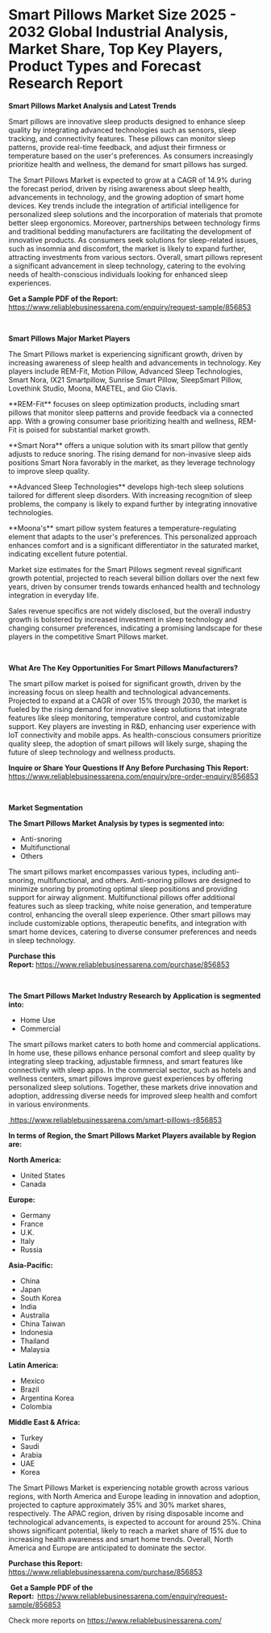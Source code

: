 <p><h1>Smart Pillows Market Size 2025 - 2032 Global Industrial Analysis, Market Share, Top Key Players, Product Types and Forecast Research Report</h1></p><p><strong>Smart Pillows Market Analysis and Latest Trends</strong></p>
<p><p>Smart pillows are innovative sleep products designed to enhance sleep quality by integrating advanced technologies such as sensors, sleep tracking, and connectivity features. These pillows can monitor sleep patterns, provide real-time feedback, and adjust their firmness or temperature based on the user's preferences. As consumers increasingly prioritize health and wellness, the demand for smart pillows has surged.</p><p>The Smart Pillows Market is expected to grow at a CAGR of 14.9% during the forecast period, driven by rising awareness about sleep health, advancements in technology, and the growing adoption of smart home devices. Key trends include the integration of artificial intelligence for personalized sleep solutions and the incorporation of materials that promote better sleep ergonomics. Moreover, partnerships between technology firms and traditional bedding manufacturers are facilitating the development of innovative products. As consumers seek solutions for sleep-related issues, such as insomnia and discomfort, the market is likely to expand further, attracting investments from various sectors. Overall, smart pillows represent a significant advancement in sleep technology, catering to the evolving needs of health-conscious individuals looking for enhanced sleep experiences.</p></p>
<p><strong>Get a Sample PDF of the Report:&nbsp;</strong> <a href="https://www.reliablebusinessarena.com/enquiry/request-sample/856853?utm_campaign=2217&utm_medium=2&utm_source=Github&utm_content=ia&utm_term=04042025&utm_id=smart-pillows">https://www.reliablebusinessarena.com/enquiry/request-sample/856853</a></p>
<p>&nbsp;</p>
<p><strong>Smart Pillows Major Market Players</strong></p>
<p><p>The Smart Pillows market is experiencing significant growth, driven by increasing awareness of sleep health and advancements in technology. Key players include REM-Fit, Motion Pillow, Advanced Sleep Technologies, Smart Nora, IX21 Smartpillow, Sunrise Smart Pillow, SleepSmart Pillow, Lovethink Studio, Moona, MAETEL, and Gio Clavis.</p><p>**REM-Fit** focuses on sleep optimization products, including smart pillows that monitor sleep patterns and provide feedback via a connected app. With a growing consumer base prioritizing health and wellness, REM-Fit is poised for substantial market growth.</p><p>**Smart Nora** offers a unique solution with its smart pillow that gently adjusts to reduce snoring. The rising demand for non-invasive sleep aids positions Smart Nora favorably in the market, as they leverage technology to improve sleep quality.</p><p>**Advanced Sleep Technologies** develops high-tech sleep solutions tailored for different sleep disorders. With increasing recognition of sleep problems, the company is likely to expand further by integrating innovative technologies.</p><p>**Moona's** smart pillow system features a temperature-regulating element that adapts to the user's preferences. This personalized approach enhances comfort and is a significant differentiator in the saturated market, indicating excellent future potential.</p><p>Market size estimates for the Smart Pillows segment reveal significant growth potential, projected to reach several billion dollars over the next few years, driven by consumer trends towards enhanced health and technology integration in everyday life. </p><p>Sales revenue specifics are not widely disclosed, but the overall industry growth is bolstered by increased investment in sleep technology and changing consumer preferences, indicating a promising landscape for these players in the competitive Smart Pillows market.</p></p>
<p>&nbsp;</p>
<p><strong>What Are The Key Opportunities For Smart Pillows Manufacturers?</strong></p>
<p><p>The smart pillow market is poised for significant growth, driven by the increasing focus on sleep health and technological advancements. Projected to expand at a CAGR of over 15% through 2030, the market is fueled by the rising demand for innovative sleep solutions that integrate features like sleep monitoring, temperature control, and customizable support. Key players are investing in R&D, enhancing user experience with IoT connectivity and mobile apps. As health-conscious consumers prioritize quality sleep, the adoption of smart pillows will likely surge, shaping the future of sleep technology and wellness products.</p></p>
<p><strong>Inquire or Share Your Questions If Any Before Purchasing This Report:</strong> <a href="https://www.reliablebusinessarena.com/enquiry/pre-order-enquiry/856853?utm_campaign=2217&utm_medium=2&utm_source=Github&utm_content=ia&utm_term=04042025&utm_id=smart-pillows">https://www.reliablebusinessarena.com/enquiry/pre-order-enquiry/856853</a></p>
<p>&nbsp;</p>
<p><strong>Market Segmentation</strong></p>
<p><strong>The Smart Pillows Market Analysis by types is segmented into:</strong></p>
<p><ul><li>Anti-snoring</li><li>Multifunctional</li><li>Others</li></ul></p>
<p><p>The smart pillows market encompasses various types, including anti-snoring, multifunctional, and others. Anti-snoring pillows are designed to minimize snoring by promoting optimal sleep positions and providing support for airway alignment. Multifunctional pillows offer additional features such as sleep tracking, white noise generation, and temperature control, enhancing the overall sleep experience. Other smart pillows may include customizable options, therapeutic benefits, and integration with smart home devices, catering to diverse consumer preferences and needs in sleep technology.</p></p>
<p><strong>Purchase this Report:&nbsp;</strong><a href="https://www.reliablebusinessarena.com/purchase/856853?utm_campaign=2217&utm_medium=2&utm_source=Github&utm_content=ia&utm_term=04042025&utm_id=smart-pillows">https://www.reliablebusinessarena.com/purchase/856853</a></p>
<p>&nbsp;</p>
<p><strong>The Smart Pillows Market Industry Research by Application is segmented into:</strong></p>
<p><ul><li>Home Use</li><li>Commercial</li></ul></p>
<p><p>The smart pillows market caters to both home and commercial applications. In home use, these pillows enhance personal comfort and sleep quality by integrating sleep tracking, adjustable firmness, and smart features like connectivity with sleep apps. In the commercial sector, such as hotels and wellness centers, smart pillows improve guest experiences by offering personalized sleep solutions. Together, these markets drive innovation and adoption, addressing diverse needs for improved sleep health and comfort in various environments.</p></p>
<p><a href="https://www.reliablebusinessarena.com/smart-pillows-r856853?utm_campaign=2217&utm_medium=2&utm_source=Github&utm_content=ia&utm_term=04042025&utm_id=smart-pillows">&nbsp;https://www.reliablebusinessarena.com/smart-pillows-r856853</a></p>
<p><strong>In terms of Region, the Smart Pillows Market Players available by Region are:</strong></p>
<p>
    <p> <strong> North America: </strong>
        <ul>
            <li>United States</li>
            <li>Canada</li>
        </ul>
        </p> 
    <p> <strong> Europe: </strong>
        <ul>
            <li>Germany</li>
            <li>France</li>
            <li>U.K.</li>
            <li>Italy</li>
            <li>Russia</li>
        </ul>
        </p> 
    <p> <strong> Asia-Pacific: </strong>
        <ul>
            <li>China</li>
            <li>Japan</li>
            <li>South Korea</li>
            <li>India</li>
            <li>Australia</li>
            <li>China Taiwan</li>
            <li>Indonesia</li>
            <li>Thailand</li>
            <li>Malaysia</li>
        </ul>
        </p> 
    <p> <strong> Latin America: </strong>
        <ul>
            <li>Mexico</li>
            <li>Brazil</li>
            <li>Argentina Korea</li>
            <li>Colombia</li>
        </ul>
        </p> 
    <p> <strong> Middle East & Africa: </strong>
        <ul>
            <li>Turkey</li>
            <li>Saudi</li>
            <li>Arabia</li>
            <li>UAE</li>
            <li>Korea</li>
        </ul>
    </p>
    </p>
<p><p>The Smart Pillows Market is experiencing notable growth across various regions, with North America and Europe leading in innovation and adoption, projected to capture approximately 35% and 30% market shares, respectively. The APAC region, driven by rising disposable income and technological advancements, is expected to account for around 25%. China shows significant potential, likely to reach a market share of 15% due to increasing health awareness and smart home trends. Overall, North America and Europe are anticipated to dominate the sector.</p></p>
<p><strong>Purchase this Report: </strong><a href="https://www.reliablebusinessarena.com/purchase/856853?utm_campaign=2217&utm_medium=2&utm_source=Github&utm_content=ia&utm_term=04042025&utm_id=smart-pillows">https://www.reliablebusinessarena.com/purchase/856853</a></p>
<p>&nbsp;<strong>Get a Sample PDF of the Report:&nbsp;&nbsp;</strong><a href="https://www.reliablebusinessarena.com/enquiry/request-sample/856853?utm_campaign=2217&utm_medium=2&utm_source=Github&utm_content=ia&utm_term=04042025&utm_id=smart-pillows">https://www.reliablebusinessarena.com/enquiry/request-sample/856853</a></p>
<p><strong></strong></p>
<p>Check more reports on <a href="https://www.reliablebusinessarena.com/?utm_campaign=2217&utm_medium=2&utm_source=Github&utm_content=ia&utm_term=04042025&utm_id=smart-pillows">https://www.reliablebusinessarena.com/</a></p>